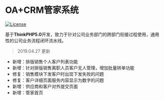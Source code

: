 OA+CRM管家系统
===============

[![License](https://poser.pugx.org/topthink/think/license)](https://packagist.org/packages/topthink/think)

基于**ThinkPHP5.0**开发，致力于针对公司业务部门的跨部门衔接过程使用，通用性的公司业务流程闭环流水线。

> 2019.04.27 更新

* 新增：排版销售个人客户列表功能
* 新增：针对排版销售离职人员客户无人管理，增加批量转单功能
* 修复：销售模块下发客户时出现下发失败的问题
* 修复：客户详细页面服务内容显示为数字的问题
* 新增：供应商和客户对外提交页面
* 新增：管家首页